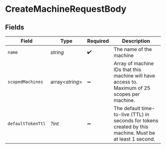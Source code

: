 # CreateMachineRequestBody


## Fields

| Field                                                                                                    | Type                                                                                                     | Required                                                                                                 | Description                                                                                              |
| -------------------------------------------------------------------------------------------------------- | -------------------------------------------------------------------------------------------------------- | -------------------------------------------------------------------------------------------------------- | -------------------------------------------------------------------------------------------------------- |
| `name`                                                                                                   | *string*                                                                                                 | :heavy_check_mark:                                                                                       | The name of the machine                                                                                  |
| `scopedMachines`                                                                                         | array<*string*>                                                                                          | :heavy_minus_sign:                                                                                       | Array of machine IDs that this machine will have access to. Maximum of 25 scopes per machine.            |
| `defaultTokenTtl`                                                                                        | *?int*                                                                                                   | :heavy_minus_sign:                                                                                       | The default time-to-live (TTL) in seconds for tokens created by this machine. Must be at least 1 second. |
